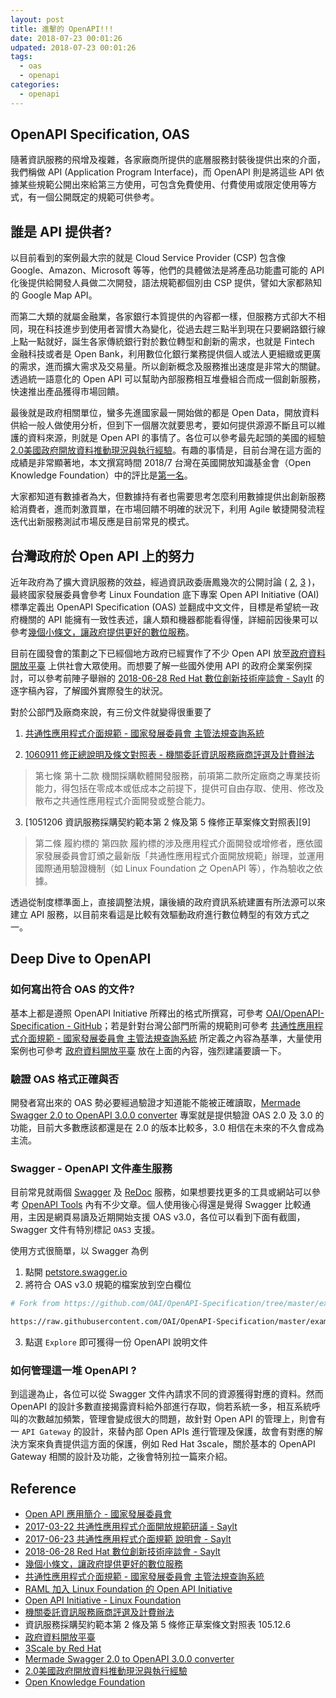 ```yaml
---
layout: post
title: 進擊的 OpenAPI!!!
date: 2018-07-23 00:01:26
udpated: 2018-07-23 00:01:26
tags:
  - oas
  - openapi
categories:
  - openapi
---
```


## OpenAPI Specification, OAS

隨著資訊服務的飛增及複雜，各家廠商所提供的底層服務封裝後提供出來的介面，我們稱做 API (Application Program Interface)，而 OpenAPI 則是將這些 API 依據某些規範公開出來給第三方使用，可包含免費使用、付費使用或限定使用等方式，有一個公開既定的規範可供參考。

<!--more-->

## 誰是 API 提供者?

以目前看到的案例最大宗的就是 Cloud Service Provider (CSP) 包含像 Google、Amazon、Microsoft 等等，他們的具體做法是將產品功能盡可能的 API 化後提供給開發人員做二次開發，語法規範都個別由 CSP 提供，譬如大家都熟知的 Google Map API。

而第二大類的就屬金融業，各家銀行本質提供的內容都一樣，但服務方式卻大不相同，現在科技進步到使用者習慣大為變化，從過去趕三點半到現在只要網路銀行線上點一點就好，誕生各家傳統銀行對於數位轉型和創新的需求，也就是 Fintech 金融科技或者是 Open Bank，利用數位化銀行業務提供個人或法人更細緻或更廣的需求，進而擴大需求及交易量。所以創新概念及服務推出速度是非常大的關鍵。透過統一語意化的 Open API 可以幫助內部服務相互堆疊組合而成一個創新服務，快速推出產品獲得市場回饋。

最後就是政府相關單位，蠻多先進國家最一開始做的都是 Open Data，開放資料供給一般人做使用分析，但到下一個層次就要思考，要如何提供源源不斷且可以維護的資料來源，則就是 Open API 的事情了。各位可以參考最先起頭的美國的經驗 [2.0美國政府開放資料推動現況與執行經驗][19]。有趣的事情是，目前台灣在這方面的成績是非常顯著地，本文撰寫時間 2018/7 台灣在英國開放知識基金會（Open Knowledge Foundation）中的評比是[第一名][20]。

大家都知道有數據者為大，但數據持有者也需要思考怎麼利用數據提供出創新服務給消費者，進而刺激買單，在市場回饋不明確的狀況下，利用 Agile 敏捷開發流程迭代出新服務測試市場反應是目前常見的模式。

## 台灣政府於 Open API 上的努力

近年政府為了擴大資訊服務的效益，經過資訊政委唐鳳幾次的公開討論 ( [2], [3] )，最終國家發展委員會參考 Linux Foundation 底下專案 Open API Initiative (OAI) 標準定義出 OpenAPI Specification (OAS) 並翻成中文文件，目標是希望統一政府機關的 API 能擁有一致性表述，讓人類和機器都能看得懂，詳細前因後果可以參考[幾個小條文，讓政府提供更好的數位服務][4]。

目前在國發會的策劃之下已經個地方政府已經實作了不少 Open API 放至[政府資料開放平臺][15] 上供社會大眾使用。而想要了解一些國外使用 API 的政府企業案例探討，可以參考前陣子舉辦的 [2018-06-28 Red Hat 數位創新技術座談會 - Saylt][18] 的逐字稿內容，了解國外實際發生的狀況。

對於公部門及廠商來說，有三份文件就變得很重要了

1. [共通性應用程式介面規範 - 國家發展委員會 主管法規查詢系統][5]  

2. [1060911 修正總說明及條文對照表 - 機關委託資訊服務廠商評選及計費辦法][8]  
> 第七條 第十二款 機關採購軟體開發服務，前項第二款所定廠商之專業技術能力，得包括在零成本或低成本之前提下，提供可自由存取、使用、修改及散布之共通性應用程式介面開發或整合能力。  

3. [1051206 資訊服務採購契約範本第 2 條及第 5 條修正草案條文對照表][9]
> 第二條 履約標的 第四款 履約標的涉及應用程式介面開發或增修者，應依國家發展委員會訂頒之最新版「共通性應用程式介面開放規範」辦理，並運用國際通用驗證機制（如 Linux Foundation 之 OpenAPI 等），作為驗收之依據。

透過從制度標準面上，直接調整法規，讓後續的政府資訊系統建置有所法源可以來建立 API 服務，以目前來看這是比較有效驅動政府進行數位轉型的有效方式之一。

## Deep Dive to OpenAPI

### 如何寫出符合 OAS 的文件?

基本上都是遵照 OpenAPI Initiative 所釋出的格式所撰寫，可參考 [OAI/OpenAPI-Specification - GitHub][21]；若是針對台灣公部門所需的規範則可參考 [共通性應用程式介面規範 - 國家發展委員會 主管法規查詢系統][5] 所定義之內容為基準，大量使用案例也可參考 [政府資料開放平臺][15] 放在上面的內容，強烈建議要讀一下。

### 驗證 OAS 格式正確與否

開發者寫出來的 OAS 勢必要經過驗證才知道能不能被正確讀取，[Mermade Swagger 2.0 to OpenAPI 3.0.0 converter][16] 專案就是提供驗證 OAS 2.0 及 3.0 的功能，目前大多數應該都還是在 2.0 的版本比較多，3.0 相信在未來的不久會成為主流。

### Swagger - OpenAPI 文件產生服務

目前常見就兩個 [Swagger][10] 及 [ReDoc][11] 服務，如果想要找更多的工具或網站可以參考 [OpenAPI Tools][12] 內有不少文章。個人使用後心得還是覺得 Swagger 比較通用，主因是網頁易讀及近期開始支援 OAS v3.0，各位可以看到下面有截圖，Swagger 文件有特別標記 `OAS3` 支援。

使用方式很簡單，以 Swagger 為例
1. 點開 [petstore.swagger.io][10]  
2. 將符合 OAS v3.0 規範的檔案放到空白欄位  

```bash
# Fork from https://github.com/OAI/OpenAPI-Specification/tree/master/examples/v3.0

https://raw.githubusercontent.com/OAI/OpenAPI-Specification/master/examples/v3.0/petstore.yaml
```

3. 點選 `Explore` 即可獲得一份 OpenAPI 說明文件


### 如何管理這一堆 OpenAPI ?

到這邊為止，各位可以從 Swagger 文件內請求不同的資源獲得對應的資料。然而 OpenAPI 的設計多數直接揭露資料給外部進行存取，倘若系統一多，相互系統呼叫的次數越加頻繁，管理會變成很大的問題，故針對 Open API 的管理上，則會有一 `API Gateway` 的設計，來替內部 Open APIs 進行管理及保護，故會有對應的解決方案來負責提供這方面的保護，例如 Red Hat 3scale，關於基本的 OpenAPI Gateway 相關的設計及功能，之後會特別拉一篇來介紹。


## Reference
- [Open API 應用簡介 - 國家發展委員會][1]
- [2017-03-22 共通性應用程式介面開放規範研議 - Saylt][2]
- [2017-06-23 共通性應用程式介面規範 說明會 - Saylt][3]
- [2018-06-28 Red Hat 數位創新技術座談會 - Saylt][18]
- [幾個小條文，讓政府提供更好的數位服務][4]
- [共通性應用程式介面規範 - 國家發展委員會 主管法規查詢系統][5]
- [RAML 加入 Linux Foundation 的 Open API Initiative][6]
- [Open API Initiative - Linux Foundation][7]
- [機關委託資訊服務廠商評選及計費辦法][8]
- 資訊服務採購契約範本第 2 條及第 5 條修正草案條文對照表 105.12.6
- [政府資料開放平臺][15]
- [3Scale by Red Hat][13]
- [Mermade Swagger 2.0 to OpenAPI 3.0.0 converter][16]
- [2.0美國政府開放資料推動現況與執行經驗][19]
- [Open Knowledge Foundation][20]

[1]: https://www.webguide.nat.gov.tw/News_Content.aspx?n=531&s=1762
[2]: https://sayit.pdis.nat.gov.tw/2017-03-22-%E5%85%B1%E9%80%9A%E6%80%A7%E6%87%89%E7%94%A8%E7%A8%8B%E5%BC%8F%E4%BB%8B%E9%9D%A2%E9%96%8B%E6%94%BE%E8%A6%8F%E7%AF%84%E7%A0%94%E8%AD%B0
[3]: https://sayit.pdis.nat.gov.tw/2017-06-23-%E5%85%B1%E9%80%9A%E6%80%A7%E6%87%89%E7%94%A8%E7%A8%8B%E5%BC%8F%E4%BB%8B%E9%9D%A2%E8%A6%8F%E7%AF%84%E8%AA%AA%E6%98%8E%E6%9C%83
[4]: https://jk.pdis.nat.gov.tw/blog/%E5%B9%BE%E5%80%8B%E5%B0%8F%E6%A2%9D%E6%96%87-%E8%AE%93%E6%94%BF%E5%BA%9C%E6%8F%90%E4%BE%9B%E6%9B%B4%E5%A5%BD%E7%9A%84%E6%95%B8%E4%BD%8D%E6%9C%8D%E5%8B%99/
[5]: https://theme.ndc.gov.tw/lawout/LawContent.aspx?id=GL000270
[6]: https://medium.com/@honglong/raml-%E5%8A%A0%E5%85%A5-linux-foundation-%E7%9A%84-open-api-initiative-f65c5e698d1a
[7]: https://www.openapis.org/
[8]: http://lawweb.pcc.gov.tw/LawContent.aspx?id=FL000677
[10]: https://petstore.swagger.io/
[11]: https://rebilly.github.io/ReDoc/
[12]: http://openapi.tools/
[13]: https://www.3scale.net/
[14]: http://microservices.io/patterns/apigateway.html
[15]: https://data.gov.tw/
[16]: https://mermade.org.uk/openapi-converter
[17]: https://community.apemesh.com/topic/58d722b6e6b006492c2a2a34
[18]: https://sayit.pdis.nat.gov.tw/2018-06-28-red-hat-%E6%95%B8%E4%BD%8D%E5%89%B5%E6%96%B0%E6%8A%80%E8%A1%93%E5%BA%A7%E8%AB%87%E6%9C%83
[19]: https://www.bost.ey.gov.tw/DL.ashx?u=/Upload/UserFiles/%E5%88%86%E4%BA%AB%E6%A1%88%EF%BC%9A2_0%E7%BE%8E%E5%9C%8B%E6%94%BF%E5%BA%9C%E9%96%8B%E6%94%BE%E8%B3%87%E6%96%99%E6%8E%A8%E5%8B%95%E7%8F%BE%E6%B3%81%E8%88%87%E5%9F%B7%E8%A1%8C%E7%B6%93%E9%A9%97_%E4%B8%AD%E6%96%87.pdf
[20]: https://index.okfn.org/place/#table
[21]: https://github.com/OAI/OpenAPI-Specification

